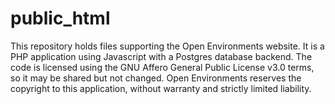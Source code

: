# public_html
This repository holds files supporting the Open Environments website.
It is a PHP application using Javascript with a Postgres database backend.
The code is licensed using the GNU Affero General Public License v3.0 terms,
so it may be shared but not changed. Open Environments reserves the copyright
to this application, without warranty and strictly limited liability.
